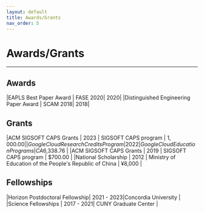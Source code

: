 ```yaml
---
layout: default
title: Awards/Grants
nav_order: 5
---
```


# Awards/Grants

----


## Awards

|EAPLS Best Paper Award | FASE 2020| 2020|
|Distinguished Engineering Paper Award | SCAM 2018| 2018|

## Grants

|ACM SIGSOFT CAPS Grants | 2023 | SIGSOFT CAPS program | $1,000.00 |
|Google Cloud Research Credits Program | 2022 |Google Cloud Education Programs | CA$6,338.76 |
|ACM SIGSOFT CAPS Grants | 2019 | SIGSOFT CAPS program | $700.00 |
|National Scholarship | 2012 | Ministry of Education of the People's Republic of China | ¥8,000 |


## Fellowships

|Horizon Postdoctoral Fellowship| 2021 - 2023|Concordia University |
|Science Fellowships | 2017 - 2021| CUNY Graduate Center |